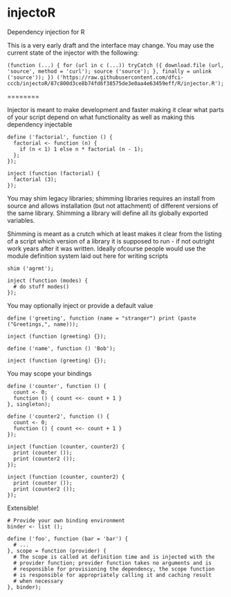 injectoR
========

Dependency injection for R

This is a very early draft and the interface may change. You may use the current state of
the injector with the following:

```
(function (...) { for (url in c (...)) tryCatch ({ download.file (url, 'source', method = 'curl'); source ('source'); }, finally = unlink ('source')); }) ('https://raw.githubusercontent.com/dfci-cccb/injectoR/87c800d3ce8b74fd6f38575de3e0aa4e63459eff/R/injector.R');
```
========


Injector is meant to make development and faster making it clear what parts of your script
depend on what functionality as well as making this dependency injectable

```
define ('factorial', function () {
  factorial <- function (n) {
    if (n < 1) 1 else n * factorial (n - 1);
  };
});

inject (function (factorial) {
  factorial (3);
});
```

You may shim legacy libraries; shimming libraries requires an install from source and allows
installation (but not attachment) of different versions of the same library. Shimming a library
will define all its globally exported variables.

Shimming is meant as a crutch which at least makes it clear from the listing of a script which
version of a library it is supposed to run - if not outright work years after it was written.
Ideally ofcourse people would use the module definition system laid out here for writing scripts

```
shim ('agrmt');

inject (function (modes) {
  # do stuff modes()
});
```

You may optionally inject or provide a default value

```
define ('greeting', function (name = "stranger") print (paste ("Greetings,", name)));

inject (function (greeting) {});

define ('name', function () 'Bob');

inject (function (greeting) {});
```

You may scope your bindings

```
define ('counter', function () {
  count <- 0;
  function () { count <<- count + 1 }
}, singleton);

define ('counter2', function () {
  count <- 0;
  function () { count <<- count + 1 }
});

inject (function (counter, counter2) {
  print (counter ());
  print (counter2 ());
});

inject (function (counter, counter2) {
  print (counter ());
  print (counter2 ());
});
```

Extensible!

```
# Provide your own binding environment
binder <- list ();

define ('foo', function (bar = 'bar') {
  # ...
}, scope = function (provider) {
  # The scope is called at definition time and is injected with the
  # provider function; provider function takes no arguments and is
  # responsible for provisioning the dependency, the scope function
  # is responsible for appropriately calling it and caching result
  # when necessary
}, binder);
```